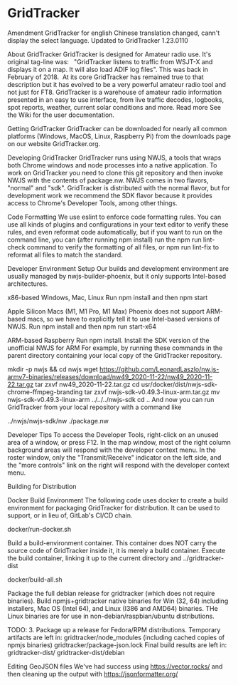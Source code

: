 # GridTracker
Amendment GridTracker for english Chinese translation changed, cann't display the select language.
Updated to GridTracker 1.23.0110

About GridTracker
GridTracker is designed for Amateur radio use. It's original tag-line was:   "GridTracker listens to traffic from WSJT-X and displays it on a map. It will also load ADIF log files".
This was back in February of 2018.  At its core GridTracker has remained true to that description but it has evolved to be a very powerful amateur radio tool and not just for FT8.
GridTracker is a warehouse of amateur radio information presented in an easy to use interface, from live traffic decodes, logbooks, spot reports, weather, current solar conditions and more.
Read more
See the Wiki for the user documentation.

Getting GridTracker
GridTracker can be downloaded for nearly all common platforms (Windows, MacOS, Linux, Raspberry Pi) from the downloads page on our website GridTracker.org.

Developing GridTracker
GridTracker runs using NWJS, a tools that wraps both Chrome windows and node processes into
a native application.
To work on GridTracker you need to clone this git repository and then invoke NWJS with the contents of package.nw.
NWJS comes in two flavors, "normal" and "sdk". GridTracker is distributed with the normal flavor,
but for development work we recommend the SDK flavor because it provides access to Chrome's Developer Tools,
among other things.

Code Formatting
We use eslint to enforce code formatting rules.
You can use all kinds of plugins and configurations in your text editor to verify these rules, and even reformat code
automatically, but if you want to run on the command line, you can (after running npm install) run the
npm run lint-check command to verify the formatting of all files, or npm run lint-fix to reformat all files to match the standard.

Developer Environment Setup
Our builds and development environment are usually managed by nwjs-builder-phoenix, but it only supports Intel-based architectures.

x86-based Windows, Mac, Linux
Run npm install and then npm start

Apple Silicon Macs (M1, M1 Pro, M1 Max)
Phoenix does not support ARM-based macs, so we have to explicitly tell it to use Intel-based versions of NWJS.
Run npm install and then npm run start-x64

ARM-based Raspberry
Run npm install.
Install the SDK version of the unofficial NWJS for ARM
For example, by running these commands in the parent directory containing your local copy of the GridTracker repository.

mkdir -p nwjs && cd nwjs
wget https://github.com/LeonardLaszlo/nw.js-armv7-binaries/releases/download/nw49_2020-11-22/nw49_2020-11-22.tar.gz
tar zxvf nw49_2020-11-22.tar.gz
cd usr/docker/dist/nwjs-sdk-chrome-ffmpeg-branding
tar zxvf nwjs-sdk-v0.49.3-linux-arm.tar.gz
mv nwjs-sdk-v0.49.3-linux-arm ../../../nwjs-sdk
cd ..
And now you can run GridTracker from your local repository with a command like

../nwjs/nwjs-sdk/nw ./package.nw

Developer Tips
To access the Developer Tools, right-click on an unused area of a window, or press F12.
In the map window, most of the right column background areas will respond with the developer context menu.
In the roster window, only the "Transmit/Receive" indicator on the left side, and the "more controls" link on the right
will respond with the developer context menu.

Building for Distribution

Docker Build Environment
The following code uses docker to create a build environment for packaging
GridTracker for distribution. It can be used to support, or in lieu of,
GitLab's CI/CD chain.


docker/run-docker.sh

Build a build-environment container. This container does NOT carry the source code
of GridTracker inside it, it is merely a build container.
Execute the build container, linking it up to the current directory and ../gridtracker-dist




docker/build-all.sh

Package the full debian release for gridtracker (which does not require binaries).
Build npmjs+gridtracker native binaries for Win (32, 64) including installers,
Mac OS (Intel 64), and Linux (I386 and AMD64) binaries.
THe Linux binaries are for use in non-debian/raspbian/ubuntu distributions.



TODO:
3. Package up a release for Fedora/RPM distributions.
Temporary artifacts are left in:
gridtracker/node_modules (including cached copies of npmjs binaries)
gridtracker/package-json.lock
Final build results are left in:
gridtracker-dist/
gridtracker-dist/debian

Editing GeoJSON files
We've had success using https://vector.rocks/ and then cleaning up the output with https://jsonformatter.org/
